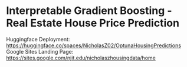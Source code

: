 # Interpretable Gradient Boosting - Real Estate House Price Prediction
Huggingface Deployment: https://huggingface.co/spaces/NicholasZ02/OptunaHousingPredictions
<br />
Google Sites Landing Page: https://sites.google.com/njit.edu/nicholaszhousingdata/home
